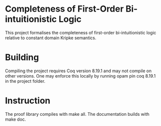 # Completeness of First-Order Bi-intuitionistic Logic

This project formalises the completeness of first-order bi-intuitionistic logic relative to constant domain Kripke semantics.

# Building

Compiling the project requires Coq version 8.19.1 and may not compile on other versions. One may enforce this locally by running opam pin coq 8.19.1 in the project folder.

# Instruction

The proof library compiles with make all. The documentation builds with make doc.

